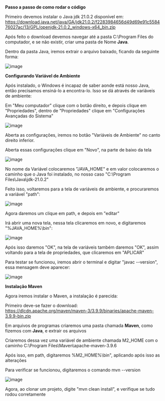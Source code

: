 **Passo a passo de como rodar o código**

Primeiro devemos instalar o Java jdk 21.0.2 disponível em: https://download.java.net/java/GA/jdk21.0.2/f2283984656d49d69e91c558476027ac/13/GPL/openjdk-21.0.2_windows-x64_bin.zip

Após feito o download devemos navegar até a pasta C:\Program Files do computador, e se não existir, criar uma pasta de Nome **Java**.

Dentro da pasta Java, iremos extrair o arquivo baixado, ficando da seguinte forma:

![image](https://github.com/user-attachments/assets/23b10e4e-a0c3-43a8-8d5d-c0347f71633c)

**Configurando Variável de Ambiente**

Após instalado, o Windows é incapaz de saber aonde está nosso Java, então precisamos ensiná-lo a encontra-lo. Isso se dá através de variáveis de ambiente:

Em "Meu computador" clique com o botão direito, e depois clique em "Propriedades", dentro de "Propriedades" clique em "Configurações Avançadas do Sistema"

![image](https://github.com/user-attachments/assets/92d2e33b-7601-4e70-82cb-f9d1f830e6fd)

Aberta as configurações, iremos no botão "Variáveis de Ambiente" no canto direito inferior.

Aberta essas configurações clique em "Novo", na parte de baixo da tela

![image](https://github.com/user-attachments/assets/ddbc6530-0f42-4541-b3fa-93fc2ac52c6a)

No nome da Variável colocaremos "JAVA_HOME" e em valor colocaremos o caminho que o Java foi instalado, no nosso caso "C:\Program Files\Java\jdk-21.0.2"

Feito isso, voltaremos para a tela de variáveis de ambiente, e procuraremos a variável "path":

![image](https://github.com/user-attachments/assets/be7f8654-a800-4a80-bbc8-d24ca8087506)

Agora daremos um clique em path, e depois em "editar"

Irá abrir uma nova tela, nessa tela clicaremos em novo, e digitaremos "%JAVA_HOME%\bin":

![image](https://github.com/user-attachments/assets/8492bc4c-4e20-4a97-beec-6b7427dd8f73)

Após isso daremos "OK", na tela de variáveis também daremos "OK", assim voltando para a tela de propriedades, que clicaremos em "APLICAR"

Para testar se funcionou, iremos abrir o terminal e digitar "javac --version", essa mensagem deve aparecer:

![image](https://github.com/user-attachments/assets/a171c508-df22-4aba-81aa-b65809f24923)



**Instalação Maven**

Agora iremos instalar o Maven, a instalação é parecida:

Primeiro deve-se fazer o download: https://dlcdn.apache.org/maven/maven-3/3.9.9/binaries/apache-maven-3.9.9-bin.zip

Em arquivos de programas criaremos uma pasta chamada **Maven**, como fizemos com **Java**, e extrair os arquivos

Criaremos dessa vez uma variável de ambiente chamada M2_HOME com o caminho C:\Program Files\Maven\apache-maven-3.9.6

Após isso, em path, digitaremos %M2_HOME%\bin", aplicando após isso as alterações

Para verificar se funcionou, digitaremos o comando mvn --version

![image](https://github.com/user-attachments/assets/62dc4122-91b0-4576-9a57-5e5fecee8f1b)

Agora, ao clonar um projeto, digite "mvn clean install", e verifique se tudo rodou corretamente


